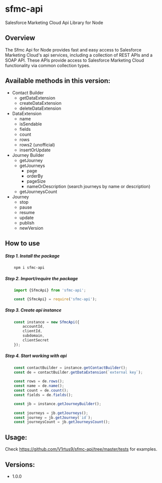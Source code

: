 sfmc-api
============

Salesforce Marketing Cloud Api Library for Node

## Overview ##

The Sfmc Api for Node provides fast and easy access to Salesforce Marketing Cloud's api services, including a collection of REST APIs and a SOAP API. These APIs provide access to Salesforce Marketing Cloud functionality via common collection types. 

## Available methods in this version:

* Contact Builder
    * getDataExtension
    * createDataExtension
    * deleteDataExtension
* DataExtension
    * name
    * isSendable
    * fields
    * count
    * rows
    * rows2 (unofficial)
    * insertOrUpdate
* Journey Builder
    * getJourney
    * getJourneys
        * page
        * orderBy
        * pageSize
        * nameOrDescription (search journeys by name or description)
    * getJourneysCount
* Journey
    * stop
    * pause
    * resume
    * update
    * publish
    * newVersion


## How to use

##### Step 1. Install the package

```
    npm i sfmc-api
```

##### Step 2. Import/require the package

```js
    import {SfmcApi} from 'sfmc-api';
```

```js
    const {SfmcApi} = require('sfmc-api');
```

##### Step 3. Create api instance
```js
    const instance = new SfmcApi({
        accountId,
        clientId,
        subdomain,
        clientSecret
    });
```

##### Step 4. Start working with api

```js
    const contactBuilder = instance.getContactBuilder();
    const de = contactBuilder.getDataExtension(`external key`);
    
    const rows = de.rows();
    const name = de.name();
    const count = de.count();
    const fields = de.fields();
```

```js
    const jb = instance.getJourneyBuilder();
    
    const journeys = jb.getJourneys();
    const journey = jb.getJourney(`id`);
    const journeysCount = jb.getJourneysCount();
```

## Usage:

Check https://github.com/V1rtus9/sfmc-api/tree/master/tests for examples.

## Versions:

   * 1.0.0
